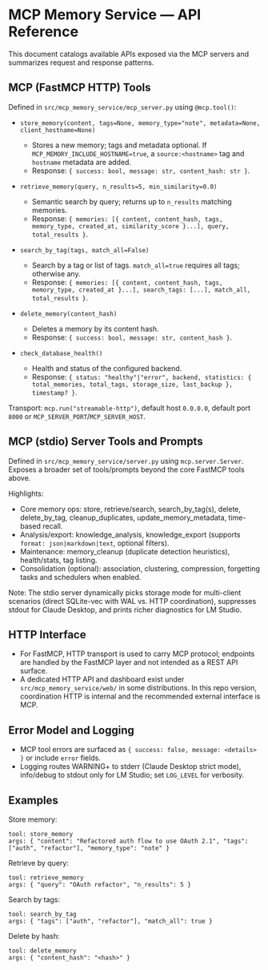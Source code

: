 # MCP Memory Service — API Reference

This document catalogs available APIs exposed via the MCP servers and summarizes request and response patterns.

## MCP (FastMCP HTTP) Tools

Defined in `src/mcp_memory_service/mcp_server.py` using `@mcp.tool()`:

- `store_memory(content, tags=None, memory_type="note", metadata=None, client_hostname=None)`
  - Stores a new memory; tags and metadata optional. If `MCP_MEMORY_INCLUDE_HOSTNAME=true`, a `source:<hostname>` tag and `hostname` metadata are added.
  - Response: `{ success: bool, message: str, content_hash: str }`.

- `retrieve_memory(query, n_results=5, min_similarity=0.0)`
  - Semantic search by query; returns up to `n_results` matching memories.
  - Response: `{ memories: [{ content, content_hash, tags, memory_type, created_at, similarity_score }...], query, total_results }`.

- `search_by_tag(tags, match_all=False)`
  - Search by a tag or list of tags. `match_all=true` requires all tags; otherwise any.
  - Response: `{ memories: [{ content, content_hash, tags, memory_type, created_at }...], search_tags: [...], match_all, total_results }`.

- `delete_memory(content_hash)`
  - Deletes a memory by its content hash.
  - Response: `{ success: bool, message: str, content_hash }`.

- `check_database_health()`
  - Health and status of the configured backend.
  - Response: `{ status: "healthy"|"error", backend, statistics: { total_memories, total_tags, storage_size, last_backup }, timestamp? }`.

Transport: `mcp.run("streamable-http")`, default host `0.0.0.0`, default port `8000` or `MCP_SERVER_PORT`/`MCP_SERVER_HOST`.

## MCP (stdio) Server Tools and Prompts

Defined in `src/mcp_memory_service/server.py` using `mcp.server.Server`. Exposes a broader set of tools/prompts beyond the core FastMCP tools above.

Highlights:

- Core memory ops: store, retrieve/search, search_by_tag(s), delete, delete_by_tag, cleanup_duplicates, update_memory_metadata, time-based recall.
- Analysis/export: knowledge_analysis, knowledge_export (supports `format: json|markdown|text`, optional filters).
- Maintenance: memory_cleanup (duplicate detection heuristics), health/stats, tag listing.
- Consolidation (optional): association, clustering, compression, forgetting tasks and schedulers when enabled.

Note: The stdio server dynamically picks storage mode for multi-client scenarios (direct SQLite-vec with WAL vs. HTTP coordination), suppresses stdout for Claude Desktop, and prints richer diagnostics for LM Studio.

## HTTP Interface

- For FastMCP, HTTP transport is used to carry MCP protocol; endpoints are handled by the FastMCP layer and not intended as a REST API surface.
- A dedicated HTTP API and dashboard exist under `src/mcp_memory_service/web/` in some distributions. In this repo version, coordination HTTP is internal and the recommended external interface is MCP.

## Error Model and Logging

- MCP tool errors are surfaced as `{ success: false, message: <details> }` or include `error` fields.
- Logging routes WARNING+ to stderr (Claude Desktop strict mode), info/debug to stdout only for LM Studio; set `LOG_LEVEL` for verbosity.

## Examples

Store memory:

```
tool: store_memory
args: { "content": "Refactored auth flow to use OAuth 2.1", "tags": ["auth", "refactor"], "memory_type": "note" }
```

Retrieve by query:

```
tool: retrieve_memory
args: { "query": "OAuth refactor", "n_results": 5 }
```

Search by tags:

```
tool: search_by_tag
args: { "tags": ["auth", "refactor"], "match_all": true }
```

Delete by hash:

```
tool: delete_memory
args: { "content_hash": "<hash>" }
```


